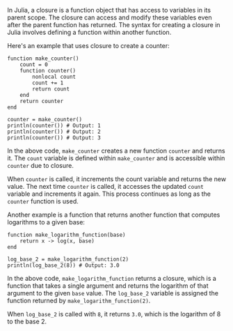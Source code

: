 In Julia, a closure is a function object that has access to variables in its parent scope. The closure can access and modify these variables even after the parent function has returned. The syntax for creating a closure in Julia involves defining a function within another function.

Here's an example that uses closure to create a counter:

```
function make_counter()
    count = 0
    function counter()
        nonlocal count
        count += 1
        return count
    end
    return counter
end

counter = make_counter()
println(counter()) # Output: 1
println(counter()) # Output: 2
println(counter()) # Output: 3
```

In the above code, `make_counter` creates a new function `counter` and returns it. The `count` variable is defined within `make_counter` and is accessible within `counter` due to closure. 

When `counter` is called, it increments the count variable and returns the new value. The next time `counter` is called, it accesses the updated `count` variable and increments it again. This process continues as long as the `counter` function is used.

Another example is a function that returns another function that computes logarithms to a given base:

```
function make_logarithm_function(base)
    return x -> log(x, base)
end

log_base_2 = make_logarithm_function(2)
println(log_base_2(8)) # Output: 3.0
```

In the above code, `make_logarithm_function` returns a closure, which is a function that takes a single argument and returns the logarithm of that argument to the given `base` value. The `log_base_2` variable is assigned the function returned by `make_logarithm_function(2)`. 

When `log_base_2` is called with `8`, it returns `3.0`, which is the logarithm of 8 to the base 2.